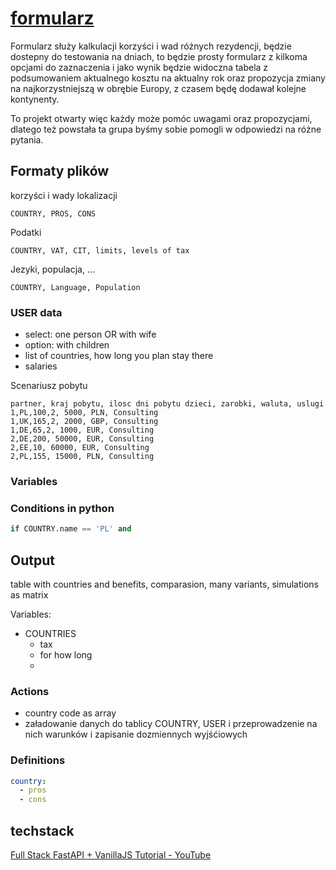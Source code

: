 # [formularz](https://nierezydent.github.io/formularz/)


Formularz służy kalkulacji korzyści i wad różnych rezydencji, będzie dostepny do testowania na dniach, to będzie prosty formularz z kilkoma opcjami do zaznaczenia i jako wynik będzie widoczna tabela z podsumowaniem aktualnego kosztu na aktualny rok oraz propozycja zmiany na najkorzystniejszą w obrębie Europy, z czasem będę dodawał kolejne kontynenty.


To projekt otwarty więc każdy może pomóc uwagami oraz propozycjami, dlatego też powstała ta grupa byśmy sobie pomogli w odpowiedzi na różne pytania.


## Formaty plików



korzyści i wady lokalizacji
```csv
COUNTRY, PROS, CONS

```


Podatki
```csv
COUNTRY, VAT, CIT, limits, levels of tax

```


Jezyki, populacja, ...
```csv
COUNTRY, Language, Population

```


### USER data


+ select: one person OR with wife
+ option: with children
+ list of countries, how long you plan stay there
+ salaries


Scenariusz pobytu
```csv
partner, kraj pobytu, ilosc dni pobytu dzieci, zarobki, waluta, uslugi
1,PL,100,2, 5000, PLN, Consulting
1,UK,165,2, 2000, GBP, Consulting
1,DE,65,2, 1000, EUR, Consulting
2,DE,200, 50000, EUR, Consulting
2,EE,10, 60000, EUR, Consulting
2,PL,155, 15000, PLN, Consulting

```


### Variables



### Conditions in python


```python
if COUNTRY.name == 'PL' and 

```



## Output

table with countries and benefits, comparasion, many variants, simulations as matrix


Variables:
+ COUNTRIES
  + tax
  + for how long
  + 


### Actions

+ country code as array
+ załadowanie danych do tablicy COUNTRY, USER i przeprowadzenie na nich warunków i zapisanie dozmiennych wyjśćiowych




### Definitions

```yml
country:
  - pros
  - cons
```



## techstack

[Full Stack FastAPI + VanillaJS Tutorial - YouTube](https://www.youtube.com/watch?v=p9YTVAq472E)


